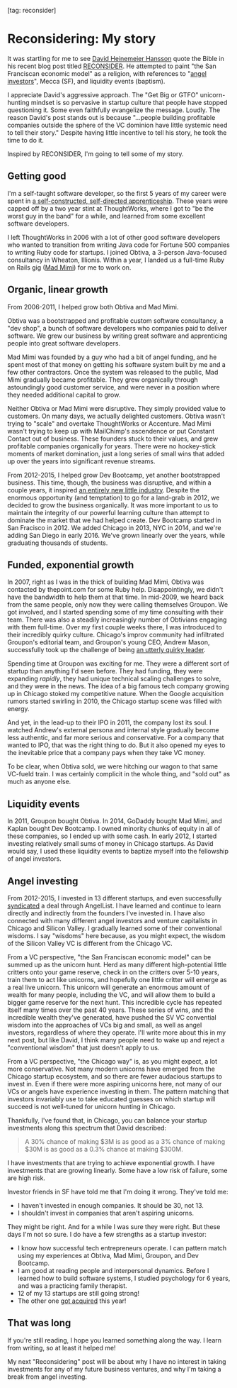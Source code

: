 [tag: reconsider]

# Reconsidering: My story

It was startling for me to see [David Heinemeier Hansson](http://david.heinemeierhansson.com/) quote the Bible in his recent blog post titled [RECONSIDER](https://signalvnoise.com/posts/3972-reconsider). He attempted to paint "the San Franciscan economic model" as a religion, with references to "[angel investors](https://en.wikipedia.org/wiki/Angel_investor)", Mecca (SF), and liquidity events (baptism).

I appreciate David's aggressive approach. The "Get Big or GTFO" unicorn-hunting mindset is so pervasive in startup culture that people have stopped questioning it. Some even faithfully evangelize the message. Loudly. The reason David's post stands out is because "...people building profitable companies outside the sphere of the VC dominion have little systemic need to tell their story." Despite having little incentive to tell his story, he took the time to do it.

Inspired by RECONSIDER, I'm going to tell some of my story.

## Getting good

I'm a self-taught software developer, so the first 5 years of my career were spent in [a self-constructed, self-directed apprenticeship](http://chimera.labs.oreilly.com/books/1234000001813/index.html). These years were capped off by a two year stint at ThoughtWorks, where I got to "be the worst guy in the band" for a while, and learned from some excellent software developers.

I left ThoughtWorks in 2006 with a lot of other good software developers who wanted to transition from writing Java code for Fortune 500 companies to writing Ruby code for startups. I joined Obtiva, a 3-person Java-focused consultancy in Wheaton, Illionis. Within a year, I landed us a full-time Ruby on Rails gig ([Mad Mimi](http://madmimi.com)) for me to work on.

## Organic, linear growth

From 2006-2011, I helped grow both Obtiva and Mad Mimi.

Obtiva was a bootstrapped and profitable custom software consultancy, a "dev shop", a bunch of software developers who companies paid to deliver software. We grew our business by writing great software and apprenticing people into great software developers.

Mad Mimi was founded by a guy who had a bit of angel funding, and he spent most of that money on getting his software system built by me and a few other contractors. Once the system was released to the public, Mad Mimi gradually became profitable. They grew organically through astoundingly good customer service, and were never in a position where they needed additional capital to grow.

Neither Obtiva or Mad Mimi were disruptive. They simply provided value to customers. On many days, we actually delighted customers. Obtiva wasn't trying to "scale" and overtake ThoughtWorks or Accenture. Mad Mimi wasn't trying to keep up with MailChimp's ascendence or put Constant Contact out of business. These founders stuck to their values, and grew profitable companies organically for years. There were no hockey-stick moments of market domination, just a long series of small wins that added up over the years into significant revenue streams.

From 2012-2015, I helped grow Dev Bootcamp, yet another bootstrapped business. This time, though, the business was disruptive, and within a couple years, it inspired [an entirely new little industry](https://www.coursereport.com/resources/course-report-2015-bootcamp-market-size-study). Despite the enormous opportunity (and temptation) to go for a land-grab in 2012, we decided to grow the business organically. It was more important to us to maintain the integrity of our powerful learning culture than attempt to dominate the market that we had helped create. Dev Bootcamp started in San Fracisco in 2012. We added Chicago in 2013, NYC in 2014, and we're adding San Diego in early 2016. We've grown linearly over the years, while graduating thousands of students.

## Funded, exponential growth

In 2007, right as I was in the thick of building Mad Mimi, Obtiva was contacted by thepoint.com for some Ruby help. Disappointingly, we didn't have the bandwidth to help them at that time. In mid-2009, we heard back from the same people, only now they were calling themselves Groupon. We got involved, and I started spending some of my time consulting with their team. There was also a steadily increasingly number of Obtivians engaging with them full-time. Over my first couple weeks there, I was introduced to their incredibly quirky culture. Chicago's improv community had infiltrated Groupon's editorial team, and Groupon's young CEO, Andrew Mason, successfully took up the challenge of being [an utterly quirky leader](https://twitter.com/andrewmason/status/1432192088).

Spending time at Groupon was exciting for me. They were a different sort of startup than anything I'd seen before. They had funding, they were expanding *rapidly*, they had unique technical scaling challenges to solve, and they were in the news. The idea of a big famous tech company growing up in Chicago stoked my competitive nature. When the Google acquisition rumors started swirling in 2010, the Chicago startup scene was filled with energy.

And yet, in the lead-up to their IPO in 2011, the company lost its soul. I watched Andrew's external persona and internal style gradually become less authentic, and far more serious and conservative. For a company that wanted to IPO, that was the right thing to do. But it also opened my eyes to the inevitable price that a company pays when they take VC money.

To be clear, when Obtiva sold, we were hitching our wagon to that same VC-fueld train. I was certainly complicit in the whole thing, and "sold out" as much as anyone else.

## Liquidity events

In 2011, Groupon bought Obtiva. In 2014, GoDaddy bought Mad Mimi, and Kaplan bought Dev Bootcamp. I owned minority chunks of equity in all of these companies, so I ended up with some cash. In early 2012, I started investing relatively small sums of money in Chicago startups. As David would say, I used these liquidity events to baptize myself into the fellowship of angel investors.

## Angel investing

From 2012-2015, I invested in 13 different startups, and even successfully [syndicated](https://angel.co/davehoover/syndicate) a deal through AngelList. I have learned and continue to learn directly and indirectly from the founders I've invested in. I have also connected with many different angel investors and venture capitalists in Chicago and Silicon Valley. I gradually learned some of their conventional wisdoms. I say "wisdoms" here because, as you might expect, the wisdom of the Silicon Valley VC is different from the Chicago VC.

From a VC perspective, "the San Franciscan economic model" can be summed up as the unicorn hunt. Herd as many different high-potential little critters onto your game reserve, check in on the critters over 5-10 years, train them to act like unicorns, and hopefully one little critter will emerge as a real live unicorn. This unicorn will generate an enormous amount of wealth for many people, including the VC, and will allow them to build a bigger game reserve for the next hunt. This incredible cycle has repeated itself many times over the past 40 years. These series of wins, and the incredible wealth they've generated, have pushed the SV VC convential wisdom into the approaches of VCs big and small, as well as angel investors, regardless of where they operate. I'll write more about this in my next post, but like David, I think many people need to wake up and reject a "conventional wisdom" that just doesn't apply to us.

From a VC perspective, "the Chicago way" is, as you might expect, a lot more conservative. Not many modern unicorns have emerged from the Chicago startup ecosystem, and so there are fewer audacious startups to invest in. Even if there were more aspiring unicorns here, not many of our VCs or angels have experience investing in them. The pattern matching that investors invariably use to take educated guesses on which startup will succeed is not well-tuned for unicorn hunting in Chicago.

Thankfully, I've found that, in Chicago, you can balance your startup investments along this spectrum that David described: 

> A 30% chance of making $3M is as good as a 3% chance of making $30M is as good as a 0.3% chance at making $300M.

I have investments that are trying to achieve exponential growth. I have investments that are growing linearly. Some have a low risk of failure, some are high risk.

Investor friends in SF have told me that I'm doing it wrong. They've told me:

* I haven't invested in enough companies. It should be 30, not 13.
* I shouldn't invest in companies that aren't aspiring unicorns.

They might be right. And for a while I was sure they were right. But these days I'm not so sure. I do have a few strengths as a startup investor:

* I know how successful tech entrepreneurs operate. I can pattern match using my experiences at Obtiva, Mad Mimi, Groupon, and Dev Bootcamp.
* I am good at reading people and interpersonal dynamics. Before I learned how to build software systems, I studied psychology for 6 years, and was a practicing family therapist.
* 12 of my 13 startups are still going strong!
* The other one [got acquired](http://www.chicagobusiness.com/article/20150820/BLOGS11/150819779/raise-com-buys-tastebud-doubles-staff) this year!

## That was long

If you're still reading, I hope you learned something along the way. I learn from writing, so at least it helped me!

My next "Reconsidering" post will be about why I have no interest in taking investments for any of my future business ventures, and why I'm taking a break from angel investing.
